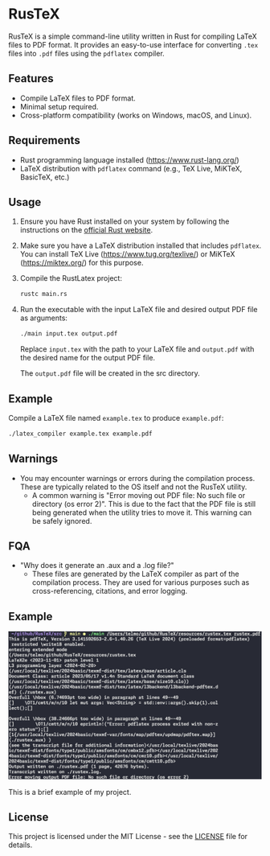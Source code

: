 # RusTeX

RusTeX is a simple command-line utility written in Rust for compiling LaTeX files to PDF format. It provides an easy-to-use interface for converting `.tex` files into `.pdf` files using the `pdflatex` compiler.

## Features

- Compile LaTeX files to PDF format.
- Minimal setup required.
- Cross-platform compatibility (works on Windows, macOS, and Linux).

## Requirements

- Rust programming language installed (https://www.rust-lang.org/)
- LaTeX distribution with `pdflatex` command (e.g., TeX Live, MiKTeX, BasicTeX, etc.)

## Usage

1. Ensure you have Rust installed on your system by following the instructions on the [official Rust website](https://www.rust-lang.org/).
2. Make sure you have a LaTeX distribution installed that includes `pdflatex`. You can install TeX Live (https://www.tug.org/texlive/) or MiKTeX (https://miktex.org/) for this purpose.
3. Compile the RustLatex project:
    ```bash
    rustc main.rs
    ```
4. Run the executable with the input LaTeX file and desired output PDF file as arguments:
    ```bash
    ./main input.tex output.pdf
    ```
    Replace `input.tex` with the path to your LaTeX file and `output.pdf` with the desired name for the output PDF file.

    The `output.pdf` file will be created in the src directory.

## Example

Compile a LaTeX file named `example.tex` to produce `example.pdf`:
```bash
./latex_compiler example.tex example.pdf
```

## Warnings

- You may encounter warnings or errors during the compilation process. These are typically related to the OS itself and not the RusTeX utility.
    - A common warning is "Error moving out PDF file: No such file or directory (os error 2)". This is due to the fact that the PDF file is still being generated when the utility tries to move it. This warning can be safely ignored.

## FQA

- "Why does it generate an .aux and a .log file?"
    - These files are generated by the LaTeX compiler as part of the compilation process. They are used for various purposes such as cross-referencing, citations, and error logging.

## Example

![Image](/image.png)

This is a brief example of my project.

## License
This project is licensed under the MIT License - see the [LICENSE](LICENSE) file for details.
